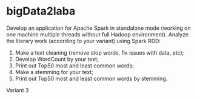 # bigData2laba
Develop an application for Apache Spark in standalone mode (working on one machine multiple threads without full Hadoop environment). Analyze the literary work (according to your variant) using Spark RDD:

1. Make a text cleaning (remove stop words, fix issues with data, etc);
2. Develop WordCount by your text;
3. Print out Top50 most and least common words;
4. Make a stemming for your text;
5. Print out Top50 most and least common words by stemming.

Variant 3 
